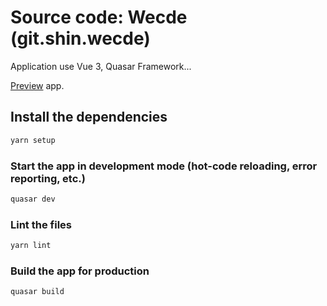 # Source code: Wecde (git.shin.wecde)

Application use Vue 3, Quasar Framework...

[Preview](https://wecde.github.io) app.

## Install the dependencies
```bash
yarn setup
```

### Start the app in development mode (hot-code reloading, error reporting, etc.)
```bash
quasar dev
```

### Lint the files
```bash
yarn lint
```

### Build the app for production
```bash
quasar build
```

